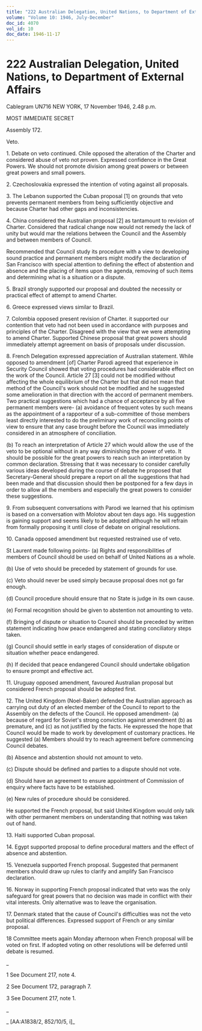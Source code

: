 ```yaml
---
title: "222 Australian Delegation, United Nations, to Department of External Affairs"
volume: "Volume 10: 1946, July-December"
doc_id: 4070
vol_id: 10
doc_date: 1946-11-17
---
```


# 222 Australian Delegation, United Nations, to Department of External Affairs

Cablegram UN716 NEW YORK, 17 November 1946, 2.48 p.m.

MOST IMMEDIATE SECRET

Assembly 172.

Veto.

1\. Debate on veto continued. Chile opposed the alteration of the Charter and considered abuse of veto not proven. Expressed confidence in the Great Powers. We should not promote division among great powers or between great powers and small powers.

2\. Czechoslovakia expressed the intention of voting against all proposals.

3\. The Lebanon supported the Cuban proposal [1] on grounds that veto prevents permanent members from being sufficiently objective and because Charter had other gaps and inconsistencies.

4\. China considered the Australian proposal [2] as tantamount to revision of Charter. Considered that radical change now would not remedy the lack of unity but would mar the relations between the Council and the Assembly and between members of Council.

Recommended that Council study its procedure with a view to developing sound practice and permanent members might modify the declaration of San Francisco with special attention to defining the effect of abstention and absence and the placing of items upon the agenda, removing of such items and determining what is a situation or a dispute.

5\. Brazil strongly supported our proposal and doubted the necessity or practical effect of attempt to amend Charter.

6\. Greece expressed views similar to Brazil.

7\. Colombia opposed present revision of Charter. it supported our contention that veto had not been used in accordance with purposes and principles of the Charter. Disagreed with the view that we were attempting to amend Charter. Supported Chinese proposal that great powers should immediately attempt agreement on basis of proposals under discussion.

8\. French Delegation expressed appreciation of Australian statement. While opposed to amendment [of] Charter Parodi agreed that experience in Security Council showed that voting procedures had considerable effect on the work of the Council. Article 27 [3] could not be modified without affecting the whole equilibrium of the Charter but that did not mean that method of the Council's work should not be modified and he suggested some amelioration in that direction with the accord of permanent members. Two practical suggestions which had a chance of acceptance by all five permanent members were- (a) avoidance of frequent votes by such means as the appointment of a rapporteur of a sub-committee of those members least directly interested to do the preliminary work of reconciling points of view to ensure that any case brought before the Council was immediately considered in an atmosphere of conciliation.

(b) To reach an interpretation of Article 27 which would allow the use of the veto to be optional without in any way diminishing the power of veto. It should be possible for the great powers to reach such an interpretation by common declaration. Stressing that it was necessary to consider carefully various ideas developed during the course of debate he proposed that Secretary-General should prepare a report on all the suggestions that had been made and that discussion should then be postponed for a few days in order to allow all the members and especially the great powers to consider these suggestions.

9\. From subsequent conversations with Parodi we learned that his optimism is based on a conversation with Molotov about ten days ago. His suggestion is gaining support and seems likely to be adopted although he will refrain from formally proposing it until close of debate on original resolutions.

10\. Canada opposed amendment but requested restrained use of veto.

St Laurent made following points- (a) Rights and responsibilities of members of Council should be used on behalf of United Nations as a whole.

(b) Use of veto should be preceded by statement of grounds for use.

(c) Veto should never be used simply because proposal does not go far enough.

(d) Council procedure should ensure that no State is judge in its own cause.

(e) Formal recognition should be given to abstention not amounting to veto.

(f) Bringing of dispute or situation to Council should be preceded by written statement indicating how peace endangered and stating conciliatory steps taken.

(g) Council should settle in early stages of consideration of dispute or situation whether peace endangered.

(h) If decided that peace endangered Council should undertake obligation to ensure prompt and effective act.

11\. Uruguay opposed amendment, favoured Australian proposal but considered French proposal should be adopted first.

12\. The United Kingdom (Noel-Baker) defended the Australian approach as carrying out duty of an elected member of the Council to report to the Assembly on the defects of the Council. He opposed amendment- (a) because of regard for Soviet's strong conviction against amendment (b) as premature, and (c) as not justified by the facts. He expressed the hope that Council would be made to work by development of customary practices. He suggested (a) Members should try to reach agreement before commencing Council debates.

(b) Absence and abstention should not amount to veto.

(c) Dispute should be defined and parties to a dispute should not vote.

(d) Should have an agreement to ensure appointment of Commission of enquiry where facts have to be established.

(e) New rules of procedure should be considered.

He supported the French proposal, but said United Kingdom would only talk with other permanent members on understanding that nothing was taken out of hand.

13\. Haiti supported Cuban proposal.

14\. Egypt supported proposal to define procedural matters and the effect of absence and abstention.

15\. Venezuela supported French proposal. Suggested that permanent members should draw up rules to clarify and amplify San Francisco declaration.

16\. Norway in supporting French proposal indicated that veto was the only safeguard for great powers that no decision was made in conflict with their vital interests. Only alternative was to leave the organisation.

17\. Denmark stated that the cause of Council's difficulties was not the veto but political differences. Expressed support of French or any similar proposal.

18 Committee meets again Monday afternoon when French proposal will be voted on first. If adopted voting on other resolutions will be deferred until debate is resumed.

_

1 See Document 217, note 4.

2 See Document 172, paragraph 7.

3 See Document 217, note 1.

_

_ [AA:A1838/2, 852/10/5, i]_
